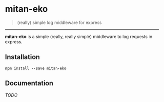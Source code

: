 # mitan-eko

> (really) simple log middleware for express

* * *

**mitan-eko** is a simple (really, really simple) middleware to log requests in express.

## Installation

`npm install --save mitan-eko`

## Documentation

_TODO_
